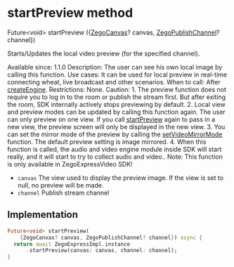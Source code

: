 


# startPreview method








Future&lt;void> startPreview
({[ZegoCanvas](../../zego_uikit_prebuilt_live_audio_room/ZegoCanvas-class.md)? canvas, [ZegoPublishChannel](../../zego_uikit_prebuilt_live_audio_room/ZegoPublishChannel.md)? channel})





<p>Starts/Updates the local video preview (for the specified channel).</p>
<p>Available since: 1.1.0
Description: The user can see his own local image by calling this function.
Use cases: It can be used for local preview in real-time connecting wheat, live broadcast and other scenarios.
When to call: After <a class="deprecated" href="../../zego_uikit_prebuilt_live_audio_room/ZegoExpressEngine/createEngine.md">createEngine</a>.
Restrictions: None.
Caution: 1. The preview function does not require you to log in to the room or publish the stream first. But after exiting the room, SDK internally actively stops previewing by default. 2. Local view and preview modes can be updated by calling this function again. The user can only preview on one view. If you call <a href="../../zego_uikit_prebuilt_live_audio_room/ZegoExpressEnginePublisher/startPreview.md">startPreview</a> again to pass in a new view, the preview screen will only be displayed in the new view. 3. You can set the mirror mode of the preview by calling the <a href="../../zego_uikit_prebuilt_live_audio_room/ZegoExpressEnginePublisher/setVideoMirrorMode.md">setVideoMirrorMode</a> function. The default preview setting is image mirrored. 4. When this function is called, the audio and video engine module inside SDK will start really, and it will start to try to collect audio and video..
Note: This function is only available in ZegoExpressVideo SDK!</p>
<ul>
<li><code>canvas</code> The view used to display the preview image. If the view is set to null, no preview will be made.</li>
<li><code>channel</code> Publish stream channel</li>
</ul>



## Implementation

```dart
Future<void> startPreview(
    {ZegoCanvas? canvas, ZegoPublishChannel? channel}) async {
  return await ZegoExpressImpl.instance
      .startPreview(canvas: canvas, channel: channel);
}
```







